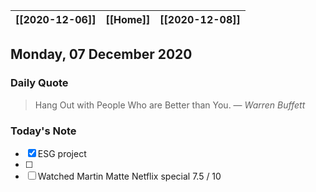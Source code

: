 | [[2020-12-06]] | [[Home]] | [[2020-12-08]] |
| :-: | :-: | :-: |

## Monday, 07 December 2020

### Daily Quote
> Hang Out with People Who are Better than You.
> &mdash; <cite>Warren Buffett</cite>

### Today's Note

- [x] ESG project
- [ ] 
- [ ] Watched Martin Matte Netflix special 7.5 / 10